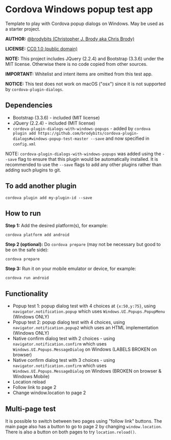 # Cordova Windows popup test app

Template to play with Cordova popup dialogs on Windows. May be used as a starter project.

**AUTHOR:** [@brodybits (Christopher J. Brody aka Chris Brody)](https://github.com/brodybits)

**LICENSE:** [CC0 1.0 (public domain)](https://creativecommons.org/publicdomain/zero/1.0/)

**NOTE:** This project includes JQuery (2.2.4) and Bootstrap (3.3.6) under the MIT license. Otherwise there is no code copied from other sources.

**IMPORTANT:** Whitelist and intent items are omitted from this test app.

**NOTICE:** This test does not work on macOS ("osx") since it is not supported by `cordova-plugin-dialogs`.

## Dependencies

- Bootstrap (3.3.6) - included (MIT license)
- JQuery (2.2.4) - included (MIT license)
- `cordova-plugin-dialogs-with-windows-popups` - added by `cordova plugin add https://github.com/brodybits/cordova-plugin-dialogs#windows-popup-test-master --save` and now specified in `config.xml`

NOTE: `cordova-plugin-dialogs-with-windows-popups` was added using the `--save` flag to ensure that this plugin would be automatically installed. It is recommended to use the `--save` flags to add any other plugins rather than adding such plugins to git.

## To add another plugin

```shell
cordova plugin add my-plugin-id --save
```

## How to run

**Step 1:** Add the desired platform(s), for example:

```shell
cordova platform add android
```

**Step 2 (optional):** Do `cordova prepare` (may not be necessary but good to be on the safe side):

```shell
cordova prepare
```

**Step 3:** Run it on your mobile emulator or device, for example:

```shell
cordova run android
```

## Functionality

- Popup test 1: popup dialog test with 4 choices at `{x:50,y:75}`, using `navigator.notification.popup` which uses `Windows.UI.Popups.PopupMenu` (Windows ONLY)
- Popup test 2: popup dialog test with 4 choices, using `navigator.notification.popup2` which uses an HTML implementation (Windows ONLY)
- Native confirm dialog test with 2 choices - using `navigator.notification.confirm` which uses `Windows.UI.Popups.MessageDialog` on Windows (LABELS BROKEN on browser)
- Native confirm dialog test with 3 choices - using `navigator.notification.confirm` which uses `Windows.UI.Popups.MessageDialog` on Windows (BROKEN on browser & Windows Mobile)
- Location reload
- Follow link to page 2
- Change window.location to page 2

## Multi-page test

It is possible to switch between two pages using "follow link" buttons. The main page also has a button to go to page 2 by changing `window.location`. There is also a button on both pages to try `location.reload()`.

